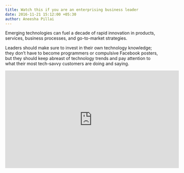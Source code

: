 ```yaml
---
title: Watch this if you are an enterprising business leader
date: 2016-11-21 15:12:00 +05:30
author: Aneesha Pillai
---
```


Emerging technologies can fuel a decade of rapid innovation in products, services, business processes, and go-to-market strategies.

Leaders should make sure to invest in their own technology knowledge; they don’t have to become programmers or compulsive Facebook posters, but they should keep abreast of technology trends and pay attention to what their most tech-savvy customers are doing and saying.

<iframe width="560" height="315" src="https://www.youtube.com/embed/fku2TtjIH2A" frameborder="0" allowfullscreen></iframe>